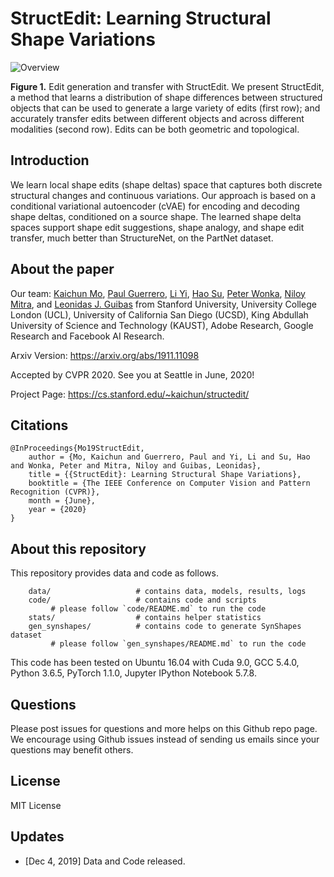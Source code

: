 # StructEdit: Learning Structural Shape Variations

![Overview](https://github.com/daerduoCarey/structedit/blob/master/images/teaser.png)

**Figure 1.** Edit generation and transfer with StructEdit. We present StructEdit, a method that learns a distribution of shape differences between structured objects that can be used to generate a large variety of edits (first row); and accurately transfer edits between different objects and across different modalities (second row). Edits can be both geometric and topological.

## Introduction
We learn local shape edits (shape deltas) space that captures both discrete structural changes and continuous variations. Our approach is based on a conditional variational autoencoder (cVAE) for encoding and decoding shape deltas, conditioned on a source shape. The learned shape delta spaces support shape edit suggestions, shape analogy, and shape edit transfer, much better than StructureNet, on the PartNet dataset.

## About the paper

Our team: 
[Kaichun Mo](https://cs.stanford.edu/~kaichun),
[Paul Guerrero](http://paulguerrero.net/),
[Li Yi](https://cs.stanford.edu/~ericyi/),
[Hao Su](http://cseweb.ucsd.edu/~haosu/),
[Peter Wonka](http://peterwonka.net/),
[Niloy Mitra](http://www0.cs.ucl.ac.uk/staff/n.mitra/),
and [Leonidas J. Guibas](https://geometry.stanford.edu/member/guibas/) 
from 
Stanford University, University College London (UCL), University of California San Diego (UCSD), King Abdullah University of Science and Technology (KAUST), Adobe Research, Google Research and Facebook AI Research.

Arxiv Version: https://arxiv.org/abs/1911.11098

Accepted by CVPR 2020. See you at Seattle in June, 2020!

Project Page: https://cs.stanford.edu/~kaichun/structedit/

## Citations

    @InProceedings{Mo19StructEdit,
        author = {Mo, Kaichun and Guerrero, Paul and Yi, Li and Su, Hao and Wonka, Peter and Mitra, Niloy and Guibas, Leonidas},
        title = {{StructEdit}: Learning Structural Shape Variations},
        booktitle = {The IEEE Conference on Computer Vision and Pattern Recognition (CVPR)},
        month = {June},
        year = {2020}
    }

## About this repository

This repository provides data and code as follows.


```
    data/                   # contains data, models, results, logs
    code/                   # contains code and scripts
         # please follow `code/README.md` to run the code
    stats/                  # contains helper statistics
    gen_synshapes/          # contains code to generate SynShapes dataset
         # please follow `gen_synshapes/README.md` to run the code
```

This code has been tested on Ubuntu 16.04 with Cuda 9.0, GCC 5.4.0, Python 3.6.5, PyTorch 1.1.0, Jupyter IPython Notebook 5.7.8. 

## Questions

Please post issues for questions and more helps on this Github repo page. We encourage using Github issues instead of sending us emails since your questions may benefit others.

## License

MIT License

## Updates

* [Dec 4, 2019] Data and Code released.

